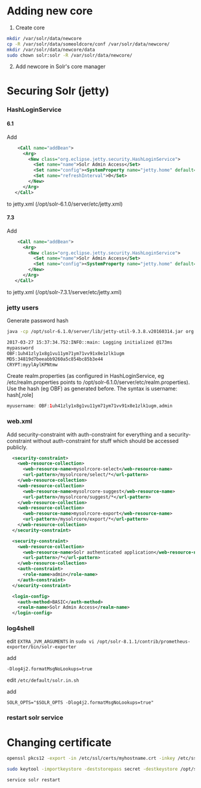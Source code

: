 # Adding new core

1) Create core
```bash
mkdir /var/solr/data/newcore
cp -R /var/solr/data/someoldcore/conf /var/solr/data/newcore/
mkdir /var/solr/data/newcore/data
sudo chown solr:solr -R /var/solr/data/newcore/

```

2) Add newcore in Solr's core manager

# Securing Solr (jetty)

### HashLoginService

#### 6.1

Add 
```xml
    <Call name="addBean">
      <Arg>
        <New class="org.eclipse.jetty.security.HashLoginService">
          <Set name="name">Solr Admin Access</Set>
          <Set name="config"><SystemProperty name="jetty.home" default="."/>/etc/realm.properties</Set>
          <Set name="refreshInterval">0</Set>
        </New>
      </Arg>
   </Call>
```
to jetty.xml (/opt/solr-6.1.0/server/etc/jetty.xml)

#### 7.3

Add 
```xml
    <Call name="addBean">
      <Arg>
        <New class="org.eclipse.jetty.security.HashLoginService">
          <Set name="name">Solr Admin Access</Set>
          <Set name="config"><SystemProperty name="jetty.home" default="."/>/etc/realm.properties</Set>
        </New>
      </Arg>
   </Call>
```
to jetty.xml (/opt/solr-7.3.1/server/etc/jetty.xml)

### jetty users

Generate password hash
```bash
java -cp /opt/solr-6.1.0/server/lib/jetty-util-9.3.8.v20160314.jar org.eclipse.jetty.util.security.Password myusername mysecret

2017-03-27 15:37:34.752:INFO::main: Logging initialized @173ms
mypassword
OBF:1uh41zly1x8g1vu11ym71ym71vv91x8e1zlk1ugm
MD5:34819d7beeabb9260a5c854bc85b3e44
CRYPT:myylAylKPNtmw
```

Create realm.properties (as configured in HashLoginService, eg /etc/realm.properties points to /opt/solr-6.1.0/server/etc/realm.properties). Use the hash (eg OBF) as generated before. The syntax is
username: hash[,role]
```java
myusername: OBF:1uh41zly1x8g1vu11ym71ym71vv91x8e1zlk1ugm,admin
```

### web.xml

Add security-constraint with auth-constraint for everything and a security-constraint without auth-constraint for stuff which should be accessed publicly.

```xml
  <security-constraint>
    <web-resource-collection>
      <web-resource-name>mysolrcore-select</web-resource-name>
      <url-pattern>/mysolrcore/select/*</url-pattern>
    </web-resource-collection>
    <web-resource-collection>
      <web-resource-name>mysolrcore-suggest</web-resource-name>
      <url-pattern>/mysolrcore/suggest/*</url-pattern>
    </web-resource-collection>
    <web-resource-collection>
      <web-resource-name>mysolrcore-export</web-resource-name>
      <url-pattern>/mysolrcore/export/*</url-pattern>
    </web-resource-collection>
  </security-constraint>

  <security-constraint>
    <web-resource-collection>
      <web-resource-name>Solr authenticated application</web-resource-name>
      <url-pattern>/*</url-pattern>
    </web-resource-collection>
    <auth-constraint>
      <role-name>admin</role-name>
    </auth-constraint>
  </security-constraint>

  <login-config>
    <auth-method>BASIC</auth-method>
    <realm-name>Solr Admin Access</realm-name>
  </login-config>
```

### log4shell

edit `EXTRA_JVM_ARGUMENTS` in
`sudo vi /opt/solr-8.1.1/contrib/prometheus-exporter/bin/solr-exporter`

add

`-Dlog4j2.formatMsgNoLookups=true`

edit `/etc/default/solr.in.sh`

add

`SOLR_OPTS="$SOLR_OPTS -Dlog4j2.formatMsgNoLookups=true"`


### restart solr service

# Changing certificate

```bash
openssl pkcs12 -export -in /etc/ssl/certs/myhostname.crt -inkey /etc/ssl/private/myhostname.key -name solr -certfile chain.crt -out myhostname.p12

sudo keytool -importkeystore -deststorepass secret -destkeystore /opt/solr-6.1.0/server/etc/solr-ssl.keystore.jks -srckeystore /etc/ssl/private/myhostname.p12 -srcstoretype PKCS12

service solr restart
```
